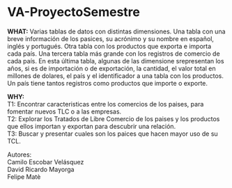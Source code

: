 # VA-ProyectoSemestre

**WHAT:** Varias tablas de datos con distintas dimensiones. Una tabla con una breve información de los pasices, su acrónimo y su nombre en español, inglés y portugués. Otra tabla con los productos que exporta e importa cada país. Una tercera tabla más grande con los registros de comercio de cada país. En esta última tabla, algunas de las dimensione srepresentan los años, si es de importación o de exportación, la cantidad, el valor total en millones de dolares, el país y el identificador a una tabla con los productos. Un país tiene tantos registros como productos que importe o exporte.

**WHY:**   
T1: Encontrar caracteristicas entre los comercios de los paises, para fomentar nuevos TLC o a las empresas.  
T2: Explorar los Tratados de Libre Comercio de los paises y los productos que ellos importan y exportan para descubrir una relación.   
T3: Buscar y presentar cuales son los paices que hacen mayor uso de su TCL.



Autores:  
Camilo Escobar Velásquez  
David Ricardo Mayorga  
Felipe Matè
